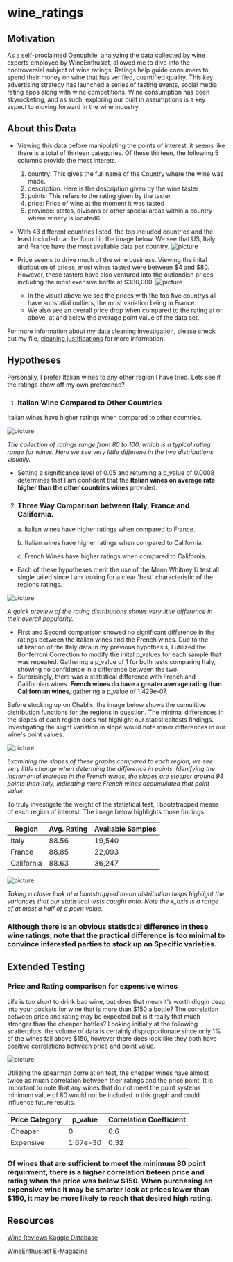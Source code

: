 # wine_ratings 


## Motivation
As a self-proclaimed Oenophile, analyzing the data collected by wine experts employed by WineEnthusist, allowed me to dive into the controversial subject of wine ratings. Ratings help guide consumers to spend their money on wine that has verified, quantified quality. This key advertising strategy has launched a series of tasting events, social media rating apps along with wine competitions. Wine consumption has been skyrocketing, and as such, exploring our built in assumptions is a key aspect to moving forward in the wine industry. 

## About this Data
* Viewing this data before manipulating the points of interest, it seems like there is a total of thirteen categories. Of these thirteen, the following 5 columns provide the most interets. 
    1. country: This gives the full name of the Country where the wine was made.
    2. description: Here is the description given by the wine taster
    3. points: This refers to the rating given by the taster
    4. price: Price of wine at the moment it was tasted
    5. province: states, divisons or other special areas within a country where winery is located6

* With 43 different countries listed, the top included countries and the least included can be found in the image below. We see that US, Italy and France have the most available data per country. 
![picture](images/top_least_rated_bar.png)


* Price seems to drive much of the wine business. Viewing the inital disribution of prices, most wines tasted were between $4 and $80. However, these tasters have also ventured into the outlandish prices including the most exensive bottle at $330,000. 
![picture](images/price_box.png)
    * In the visual above we see the prices with the top five countrys all have substatial outliers, the most variation being in France. 
    * We also see an overall price drop when compared to the rating at or above, at and below the average point value of the data set. 


For more information about my data cleaning investigation, please check out my file, <a href = "https://github.com/hberginc/wine_ratings/blob/master/src/cleaning_justification.md">cleaning justifications</a> for more information.





## Hypotheses
Personally, I prefer Italian wines to any other region I have tried. Lets see if the ratings show off my own preference?  

1.  ### Italian Wine Compared to Other Countries
Italian wines have higher ratings when compared to other countries. 

![picture](images/Italy_Other_hist.png)

 *The collection of ratings range from 80 to 100, which is a typical rating range for wines. Here we see very little differene in the two distributions visually.*


 * Setting a significance level of 0.05 and returning a p_value of 0.0008 determines that I am confident that the **Italian wines on average rate higher than the other countries wines** provided.


2. ### Three Way Comparison between Italy, France and California. 

    a. Italian wines have higher ratings when compared to France.

    b. Italian wines have higher ratings when compared to California.

    c. French Wines have higher ratings when compared to California. 

* Each of these hypotheses merit the use of the Mann Whitney U test all single tailed since I am looking for a clear 'best' characteristic of the regions ratings.


![picture](images/bar_dist.png)

*A quick preview of the rating distributions shows very little difference in their overall popularity.* 


 * First and Second comparison showed no significant difference in the ratings between the Italian wines and the French wines. Due to the utilization of the Italy data in my previous hypothesis, I utilized the Bonferroni Correction to modify the inital p_values for each sample that was repeated. Gathering a p_value of 1 for both tests comparing Italy, showing no confidence in a difference between the two. 
 * Surprisingly, there was a statistical difference with French and Californian wines. **French wines do have a greater average rating than Californian wines**, gathering a p_value of 1.429e-07. 


Before stocking up on Chablis, the image below shows the cumulitive distribution functions for the regions in question. The minimal differences in the slopes of each region does not highlight our statisticaltests findings. Investigating the slight variation in slope would note minor differences in our wine's point values. 

![picture](images/side_by_side_cdf.png)

*Examining the slopes of these graphs compared to each region, we see very little change when determing the difference in points. Idenifying the incremental increase in the French wines, the slopes are steeper around 93 points than Italy, indicating more French wines accumulated that point value.* 

To truly investigate the weight of the statistical test, I bootstrapped means of each region of interest. The image below highlights those findings. 
    

Region  | Avg. Rating   | Available Samples
------- | ------------- | ------------------
Italy | 88.56 | 19,540
France | 88.85 | 22,093
California | 88.63 | 36,247 

![picture](images/bootstrap_sidebysidehist.png)

*Taking a closer look at a bootstrapped mean distribution helps highlight the variances that our statistical tests caught onto. Note the x_axis is a range  of at most a half of a point value.*



### **Although there is an obvious statistical difference in these wine ratings, note that the practical difference is too minimal to convince interested parties to stock up on Specific varieties.**


## Extended Testing

### Price and Rating comparison for expensive wines

Life is too short to drink bad wine, but does that mean it's worth diggin deap into your pockets for wine that is more than $150 a bottle? The correlation between price and rating may be expected but is it really that much stronger than the cheaper bottles? Looking initially at the following scatterplots, the volume of data is certainly disproportionate since only 1% of the wines fall above $150, however there does look like they both have positive correlations between price and point value. 

![picture](images/price_scatter.png)


Utilizing the spearman correlation test, the cheaper wines have almost twice as much correlation between their ratings and the price point. It is important to note that any wines that do not meet the point systems minimum value of 80 would not be included in this graph and could influence future results. 


Price Category  | p_value |  Correlation Coefficient
--------------- | --------- | -------------------------
Cheaper | 0 | 0.6
Expensive | 1.67e-30 | 0.32 


### **Of wines that are sufficient to meet the minimum 80 point requirment, there is a higher correlation beteen price and rating when the price was below $150.  When purchasing an expensive wine it may be smarter look at prices lower than $150, it may be more likely to reach that desired high rating.** 




## Resources
[Wine Reviews Kaggle Database](https://www.kaggle.com/zynicide/wine-reviews)

[WineEnthusiast E-Magazine](https://www.winemag.com/)

